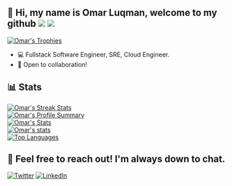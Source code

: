## 👋 Hi, my name is Omar Luqman, welcome to my github ![](https://komarev.com/ghpvc/?username=your-github-omarluq&color=181818&label=PROFILE+VIEWS+👀&style=plastic) ![](https://hits.seeyoufarm.com/api/count/incr/badge.svg?url=https%3A%2F%2Fgithub.com%2F{omarluq}1212%2Fhit-counter)

[![Omar's Trophies](https://github-profile-trophy.vercel.app/?username=omarluq&theme=tokyonight&column=3)](https://github.com/omarluq)

- 💻 Fullstack Software Engineer, SRE, Cloud Engineer.
- 🤝 Open to collaboration!
	
	
## 📊 Stats
	


[![Omar's Streak Stats](https://github-readme-streak-stats.herokuapp.com/?user=omarluq&theme=tokyonight)](https://github.com/omarluq)\
[![Omar's Profile Summary](https://github-profile-summary-cards.vercel.app/api/cards/profile-details?username=omarluq&theme=tokyonight)](https://github.com/omarluq)\
[![Omar's Stats](https://github-readme-stats.vercel.app/api?username=omarluq&count_private=true&theme=tokyonight&show_icons=true)](https://github.com/omarluq)\
[![Omar's stats](https://github-readme-stats.vercel.app/api/wakatime?username=omarluq&theme=tokyonight)](https://github.com/omarluq)\
[![Top Languages](https://github-readme-stats.vercel.app/api/top-langs/?username=omarluq&layout=compact&theme=tokyonight)](https://github.com/omarluq)



## 💬 Feel free to reach out! I'm always down to chat.
[![Twitter](https://img.shields.io/badge/therealomarluq-%231DA1F2.svg?style=for-the-badge&logo=Twitter&logoColor=white)](https://twitter.com/therealomarluq)
[![LinkedIn](https://img.shields.io/badge/linkedin-%230077B5.svg?style=for-the-badge&logo=linkedin&logoColor=white)](https://www.linkedin.com/in/omar-luqman-147011183/)





